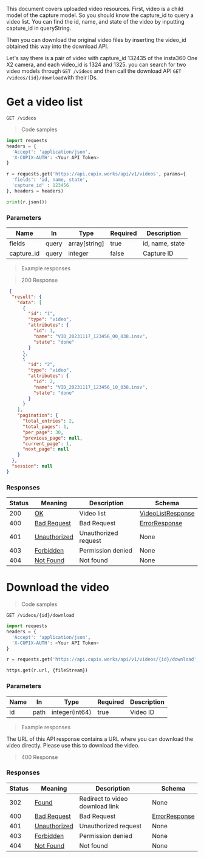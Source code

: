 

This document covers uploaded video resources. First, video is a child model of the capture model. So you should know the capture_id to query a video list. You can find the id, name, and state of the video by inputting capture_id in queryString.

Then you can download the original video files by inserting the video_id obtained this way into the download API.

Let's say there is a pair of video with capture_id 132435 of the insta360 One X2 camera, and each video_id is 1324 and 1325. you can search for two video models through `GET /videos` and then call the download API `GET /videos/{id}/download`with their IDs.


# Get a video list

`GET /videos`

> Code samples

```python
import requests
headers = {
  'Accept': 'application/json',
  'X-CUPIX-AUTH': <Your API Token>
}

r = requests.get('https://api.cupix.works/api/v1/videos', params={
  'fields': 'id, name, state',
  'capture_id' : 123456
}, headers = headers)

print(r.json())

```

<h3 id="video-list-parameters">Parameters</h3>

|Name|In|Type|Required|Description|
|---|---|---|---|---|
|fields|query|array[string]|true|id, name, state|
|capture_id|query|integer|false|Capture ID|


> Example responses

> 200 Response

```json
 {
  "result": {
    "data": [
      {
        "id": "1",
        "type": "video",
        "attributes": {
          "id": 1,
          "name": "VID_20231117_123456_00_038.insv",
          "state": "done"
        }
      },
      {
        "id": "2",
        "type": "video",
        "attributes": {
          "id": 2,
          "name": "VID_20231117_123456_10_038.insv",
          "state": "done"
        }
      }
    ],
    "pagination": {
      "total_entries": 2,
      "total_pages": 1,
      "per_page": 30,
      "previous_page": null,
      "current_page": 1,
      "next_page": null
    }
  },
  "session": null
}
```

<h3 id="video-list-responses">Responses</h3>

|Status|Meaning|Description|Schema|
|---|---|---|---|
|200|[OK](https://tools.ietf.org/html/rfc7231#section-6.3.1)|Video list|[VideoListResponse](#schemavideolistresponse)|
|400|[Bad Request](https://tools.ietf.org/html/rfc7231#section-6.5.1)|Bad Request|[ErrorResponse](#schemaerrorresponse)|
|401|[Unauthorized](https://tools.ietf.org/html/rfc7235#section-3.1)|Unauthorized request|None|
|403|[Forbidden](https://tools.ietf.org/html/rfc7231#section-6.5.3)|Permission denied|None|
|404|[Not Found](https://tools.ietf.org/html/rfc7231#section-6.5.4)|Not found|None|


# Download the video


> Code samples

`GET /videos/{id}/download`

```python
import requests
headers = {
  'Accept': 'application/json',
  'X-CUPIX-AUTH': <Your API Token>
}

r = requests.get('https://api.cupix.works/api/v1/videos/{id}/download', headers = headers)

https.get(r.url, {fileStream})

```

<h3 id="video-download-parameters">Parameters</h3>

|Name|In|Type|Required|Description|
|---|---|---|---|---|
|id|path|integer(int64)|true|Video ID|

> Example responses

The URL of this API response contains a URL where you can download the video directly. Please use this to download the video.

> 400 Response

<h3 id="video-download-responses">Responses</h3>

|Status|Meaning|Description|Schema|
|---|---|---|---|
|302|[Found](https://tools.ietf.org/html/rfc7231#section-6.4.3)|Redirect to video download link|None|
|400|[Bad Request](https://tools.ietf.org/html/rfc7231#section-6.5.1)|Bad Request|[ErrorResponse](#schemaerrorresponse)|
|401|[Unauthorized](https://tools.ietf.org/html/rfc7235#section-3.1)|Unauthorized request|None|
|403|[Forbidden](https://tools.ietf.org/html/rfc7231#section-6.5.3)|Permission denied|None|
|404|[Not Found](https://tools.ietf.org/html/rfc7231#section-6.5.4)|Not found|None|
